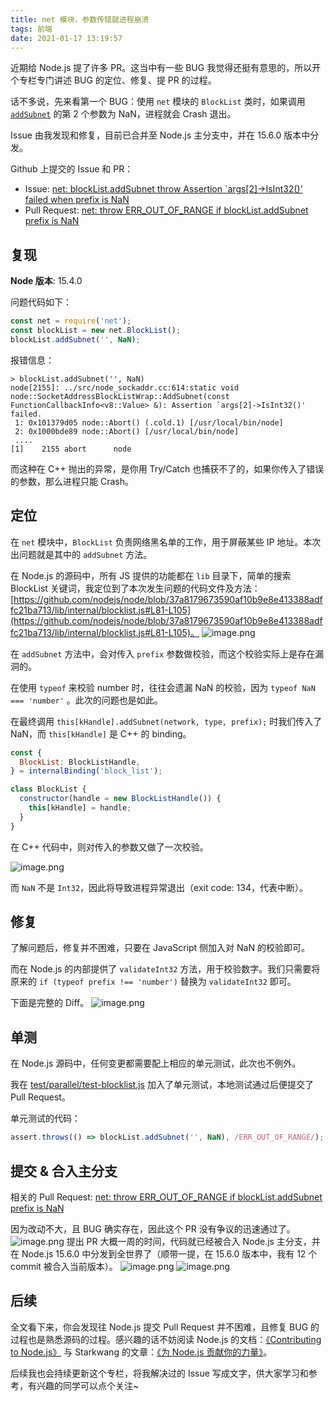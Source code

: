 ```yaml
---
title: net 模块，参数传错就进程崩溃
tags: 前端
date: 2021-01-17 13:19:57
---
```

近期给 Node.js 提了许多 PR。这当中有一些 BUG 我觉得还挺有意思的，所以开个专栏专门讲述 BUG 的定位、修复、提 PR 的过程。


话不多说，先来看第一个 BUG：使用 `net` 模块的 `BlockList` 类时，如果调用 [`addSubnet`](https://nodejs.org/dist/latest-v15.x/docs/api/net.html#net_blocklist_addsubnet_net_prefix_type) 的第 2 个参数为 NaN，进程就会 Crash 退出。


Issue 由我发现和修复，目前已合并至 Node.js 主分支中，并在 15.6.0 版本中分发。


Github 上提交的 Issue 和 PR：

- Issue: [net: blockList.addSubnet throw Assertion `args[2]->IsInt32()' failed when prefix is NaN](https://github.com/nodejs/node/issues/36731)
- Pull Request: [net: throw ERR_OUT_OF_RANGE if blockList.addSubnet prefix is NaN ](https://github.com/nodejs/node/pull/36732)



## 复现
**Node 版本**: 15.4.0


问题代码如下：
```typescript
const net = require('net');
const blockList = new net.BlockList();
blockList.addSubnet('', NaN);
```
报错信息：
```
> blockList.addSubnet('', NaN)
node[2155]: ../src/node_sockaddr.cc:614:static void node::SocketAddressBlockListWrap::AddSubnet(const FunctionCallbackInfo<v8::Value> &): Assertion `args[2]->IsInt32()' failed.
 1: 0x101379d05 node::Abort() (.cold.1) [/usr/local/bin/node]
 2: 0x1000bde89 node::Abort() [/usr/local/bin/node]
 ....
[1]    2155 abort      node
```
而这种在 C++ 抛出的异常，是你用 Try/Catch 也捕获不了的，如果你传入了错误的参数，那么进程只能 Crash。


## 定位
在 `net` 模块中，`BlockList` 负责网络黑名单的工作，用于屏蔽某些 IP 地址。本次出问题就是其中的 `addSubnet` 方法。


在 Node.js 的源码中，所有 JS 提供的功能都在 `lib` 目录下，简单的搜索 BlockList 关键词，我定位到了本次发生问题的代码文件及方法：[https://github.com/nodejs/node/blob/37a8179673590af10b9e8e413388adffc21ba713/lib/internal/blocklist.js#L81-L105](https://github.com/nodejs/node/blob/37a8179673590af10b9e8e413388adffc21ba713/lib/internal/blocklist.js#L81-L105)。
![image.png](https://cdn.nlark.com/yuque/0/2021/png/98602/1610856720170-f6734e94-26c2-463c-8ef1-ec914e05b8ef.png#align=left&display=inline&height=317&margin=%5Bobject%20Object%5D&name=image.png&originHeight=634&originWidth=712&size=56652&status=done&style=none&width=356)


在 `addSubnet` 方法中，会对传入 `prefix` 参数做校验，而这个校验实际上是存在漏洞的。


在使用 `typeof` 来校验 number 时，往往会遗漏 NaN 的校验，因为 `typeof NaN === 'number'` 。此次的问题也是如此。


在最终调用 `this[kHandle].addSubnet(network, type, prefix);` 时我们传入了 NaN，而 `this[kHandle]` 是 C++ 的 binding。
```javascript
const {
  BlockList: BlockListHandle,
} = internalBinding('block_list');

class BlockList {
  constructor(handle = new BlockListHandle()) {
    this[kHandle] = handle;
  }
}
```


在 C++ 代码中，则对传入的参数又做了一次校验。


![image.png](https://cdn.nlark.com/yuque/0/2021/png/98602/1610858744812-b584dc03-1ed4-4e5d-a21a-fe0b2675fd8e.png#align=left&display=inline&height=158&margin=%5Bobject%20Object%5D&name=image.png&originHeight=316&originWidth=746&size=48167&status=done&style=none&width=373)


而 `NaN` 不是 `Int32`，因此将导致进程异常退出（exit code: 134，代表中断）。


## 修复
了解问题后，修复并不困难，只要在 JavaScript 侧加入对 NaN 的校验即可。


而在 Node.js 的内部提供了 `validateInt32` 方法，用于校验数字。我们只需要将原来的 `if (typeof prefix !== 'number')` 替换为 `validateInt32` 即可。

下面是完整的 Diff。
![image.png](https://cdn.nlark.com/yuque/0/2021/png/98602/1610859134001-5ed46955-3f85-45cf-bd9d-1ef544f57a59.png#align=left&display=inline&height=590&margin=%5Bobject%20Object%5D&name=image.png&originHeight=1179&originWidth=2264&size=226887&status=done&style=none&width=1132)
## 单测
在 Node.js 源码中，任何变更都需要配上相应的单元测试，此次也不例外。


我在 [test/parallel/test-blocklist.js](https://github.com/nodejs/node/blob/f658bd1e8f7cd0a328c10c8d2a4eea6cf113122b/test/parallel/test-blocklist.js#L153) 加入了单元测试，本地测试通过后便提交了 Pull Request。


单元测试的代码：
```javascript
assert.throws(() => blockList.addSubnet('', NaN), /ERR_OUT_OF_RANGE/);
```


## 提交 & 合入主分支
相关的 Pull Request: [net: throw ERR_OUT_OF_RANGE if blockList.addSubnet prefix is NaN ](https://github.com/nodejs/node/pull/36732)

因为改动不大，且 BUG 确实存在，因此这个 PR 没有争议的迅速通过了。
![image.png](https://cdn.nlark.com/yuque/0/2021/png/98602/1610859603215-e13e9a0e-12f5-4b62-b157-02f10b85abe7.png#align=left&display=inline&height=274&margin=%5Bobject%20Object%5D&name=image.png&originHeight=548&originWidth=1631&size=89721&status=done&style=none&width=815.5)
提出 PR 大概一周的时间，代码就已经被合入 Node.js 主分支，并在 Node.js 15.6.0 中分发到全世界了（顺带一提，在 15.6.0 版本中，我有 12 个 commit 被合入当前版本）。
![image.png](https://cdn.nlark.com/yuque/0/2021/png/98602/1610859737838-4ef12a0c-f55e-4b70-a765-e80e1a6a3448.png#align=left&display=inline&height=244&margin=%5Bobject%20Object%5D&name=image.png&originHeight=487&originWidth=774&size=48168&status=done&style=none&width=387)
![image.png](https://cdn.nlark.com/yuque/0/2021/png/98602/1610859806964-428735a6-df73-43fa-8327-32249f4765e3.png#align=left&display=inline&height=55&margin=%5Bobject%20Object%5D&name=image.png&originHeight=109&originWidth=983&size=18946&status=done&style=none&width=491.5)


## 后续
全文看下来，你会发现往 Node.js 提交 Pull Request 并不困难，且修复 BUG 的过程也是熟悉源码的过程。感兴趣的话不妨阅读 Node.js 的文档：[《Contributing to Node.js》](https://github.com/nodejs/node/blob/master/CONTRIBUTING.md) 与 Starkwang 的文章：[《为 Node.js 贡献你的力量》](https://zhuanlan.zhihu.com/p/27932211)。


后续我也会持续更新这个专栏，将我解决过的 Issue 写成文字，供大家学习和参考，有兴趣的同学可以点个关注~

